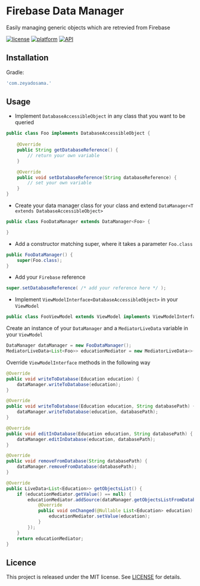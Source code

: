 # Firebase Data Manager
Easily managing generic objects which are retrevied from Firebase

[![license](https://img.shields.io/badge/license-MIT-blue.svg)](https://github.com/ChadCSong/ShineButton/raw/master/LICENSE)
[![platform](https://img.shields.io/badge/platform-Android-yellow.svg)](https://www.android.com)
[![API](https://img.shields.io/badge/API-14%2B-brightgreen.svg?style=flat)](https://android-arsenal.com/api?level=19)

## Installation
Gradle:
```groovy
'com.zeyadosama.'
```

## Usage
* Implement `DatabaseAccessibleObject` in any class that you want to be queried

```java
public class Foo implements DatabaseAccessibleObject {
    
    @Override
    public String getDatabaseReference() {
        // return your own variable
    }

    @Override
    public void setDatabaseReference(String databaseReference) {
        // set your own variable
    }
}
```
* Create your data manager class for your class and extend `DataManager<T extends DatabaseAccessibleObject>`

```java
public class FooDataManager extends DataManager<Foo> {

}
```
* Add a constructor matching super, where it takes a parameter `Foo.class`
```java
public FooDataManager() {
    super(Foo.class);
}
```


* Add your `Firebase` reference
```java
super.setDatabaseReference( /* add your reference here */ );
```
        
* Implement `ViewModelInterface<DatabaseAccessibleObject>` in your `ViewModel`

```java
public class FooViewModel extends ViewModel implements ViewModelInterface
```
Create an instance of your `DataManager` and a `MediatorLiveData` variable in your `ViewModel`
```java
DataManager dataManager = new FooDataManager();
MediatorLiveData<List<Foo>> educationMediator = new MediatorLiveData<>();
```
Override `ViewModelInterface` methods in the following way
```java
@Override
public void writeToDatabase(Education education) {
    dataManager.writeToDatabase(education);
}

@Override
public void writeToDatabase(Education education, String databasePath) {
    dataManager.writeToDatabase(education, databasePath);
}

@Override
public void editInDatabase(Education education, String databasePath) {
    dataManager.editInDatabase(education, databasePath);
}

@Override
public void removeFromDatabase(String databasePath) {
    dataManager.removeFromDatabase(databasePath);
}

@Override
public LiveData<List<Education>> getObjectsList() {
    if (educationMediator.getValue() == null) {
        educationMediator.addSource(dataManager.getObjectsListFromDatabase(), new Observer<List<Education>>() {
            @Override
            public void onChanged(@Nullable List<Education> education) {
                educationMediator.setValue(education);
            }
        });
    }
    return educationMediator;
}
```

## Licence
This project is released under the MIT license.
See [LICENSE](./LICENSE.md) for details.

